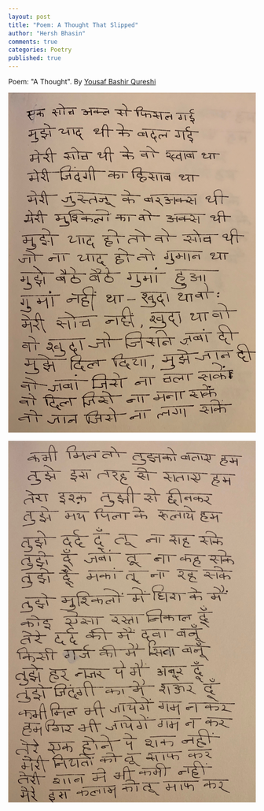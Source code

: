 ```yaml
---
layout: post
title: "Poem: A Thought That Slipped"
author: "Hersh Bhasin"
comments: true
categories: Poetry
published: true
---
```

Poem: "A Thought".  By [Yousaf Bashir Qureshi](https://www.youtube.com/watch?v=z-ocz2ux6BI)

![soch-1](../assets/soch-1.jpg)

![soch-1](../assets/soch-2.jpg)